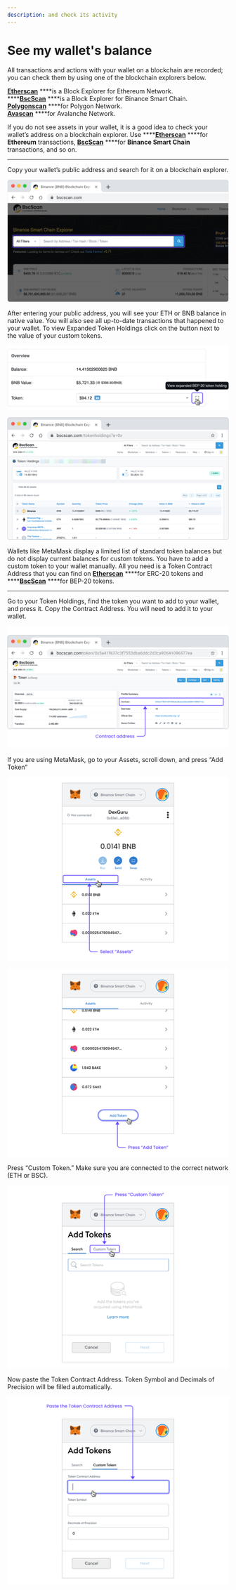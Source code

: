 ```yaml
---
description: and check its activity
---
```


# See my wallet's balance

All transactions and actions with your wallet on a blockchain are recorded; you can check them by using one of the blockchain explorers below. 

[**Etherscan**](https://etherscan.io/) ****is a Block Explorer for Ethereum Network.   
****[**BscScan**](https://bscscan.com/) ****is a Block Explorer for Binance Smart Chain.   
[**Polygonscan**](https://polygonscan.com/) ****for Polygon Network.   
[**Avascan**](https://avascan.info/) ****for Avalanche Network.   


If you do not see assets in your wallet, it is a good idea to check your wallet’s address on a blockchain explorer. Use ****[**Etherscan**](https://etherscan.io/) ****for **Ethereum** transactions, [**BscScan**](https://bscscan.com/) ****for **Binance Smart Chain** transactions, and so on.    
****

Copy your wallet’s public address and search for it on a blockchain explorer.

![](../.gitbook/assets/001.png)



After entering your public address, you will see your ETH or BNB balance in native value. You will also see all up-to-date transactions that happened to your wallet. To view Expanded Token Holdings click on the button next to the value of your custom tokens.

![](../.gitbook/assets/002.png)

![](../.gitbook/assets/003%20%281%29.png)



Wallets like MetaMask display a limited list of standard token balances but do not display current balances for custom tokens. You have to add a custom token to your wallet manually. All you need is a Token Contract Address that you can find on [**Etherscan**](https://etherscan.io/) ****for ERC-20 tokens and ****[**BscScan**](https://bscscan.com/) ****for BEP-20 tokens.   
****

Go to your Token Holdings, find the token you want to add to your wallet, and press it. Copy the Contract Address. You will need to add it to your wallet.

![](../.gitbook/assets/004%20%281%29.png)



If you are using MetaMask, go to your Assets, scroll down, and press “Add Token”

![](../.gitbook/assets/005.png)

![](../.gitbook/assets/006%20%281%29.png)

Press “Custom Token.” Make sure you are connected to the correct network \(ETH or BSC\).

![](../.gitbook/assets/007%20%281%29.png)



Now paste the Token Contract Address. Token Symbol and Decimals of Precision will be filled automatically.

![](../.gitbook/assets/008.png)

